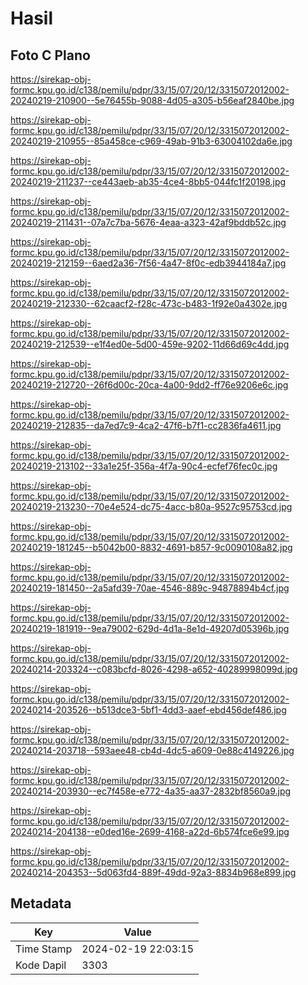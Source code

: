 # Hasil

## Foto C Plano

https://sirekap-obj-formc.kpu.go.id/c138/pemilu/pdpr/33/15/07/20/12/3315072012002-20240219-210900--5e76455b-9088-4d05-a305-b56eaf2840be.jpg

https://sirekap-obj-formc.kpu.go.id/c138/pemilu/pdpr/33/15/07/20/12/3315072012002-20240219-210955--85a458ce-c969-49ab-91b3-63004102da6e.jpg

https://sirekap-obj-formc.kpu.go.id/c138/pemilu/pdpr/33/15/07/20/12/3315072012002-20240219-211237--ce443aeb-ab35-4ce4-8bb5-044fc1f20198.jpg

https://sirekap-obj-formc.kpu.go.id/c138/pemilu/pdpr/33/15/07/20/12/3315072012002-20240219-211431--07a7c7ba-5676-4eaa-a323-42af9bddb52c.jpg

https://sirekap-obj-formc.kpu.go.id/c138/pemilu/pdpr/33/15/07/20/12/3315072012002-20240219-212159--6aed2a36-7f56-4a47-8f0c-edb3944184a7.jpg

https://sirekap-obj-formc.kpu.go.id/c138/pemilu/pdpr/33/15/07/20/12/3315072012002-20240219-212330--62caacf2-f28c-473c-b483-1f92e0a4302e.jpg

https://sirekap-obj-formc.kpu.go.id/c138/pemilu/pdpr/33/15/07/20/12/3315072012002-20240219-212539--e1f4ed0e-5d00-459e-9202-11d66d69c4dd.jpg

https://sirekap-obj-formc.kpu.go.id/c138/pemilu/pdpr/33/15/07/20/12/3315072012002-20240219-212720--26f6d00c-20ca-4a00-9dd2-ff76e9206e6c.jpg

https://sirekap-obj-formc.kpu.go.id/c138/pemilu/pdpr/33/15/07/20/12/3315072012002-20240219-212835--da7ed7c9-4ca2-47f6-b7f1-cc2836fa4611.jpg

https://sirekap-obj-formc.kpu.go.id/c138/pemilu/pdpr/33/15/07/20/12/3315072012002-20240219-213102--33a1e25f-356a-4f7a-90c4-ecfef76fec0c.jpg

https://sirekap-obj-formc.kpu.go.id/c138/pemilu/pdpr/33/15/07/20/12/3315072012002-20240219-213230--70e4e524-dc75-4acc-b80a-9527c95753cd.jpg

https://sirekap-obj-formc.kpu.go.id/c138/pemilu/pdpr/33/15/07/20/12/3315072012002-20240219-181245--b5042b00-8832-4691-b857-9c0090108a82.jpg

https://sirekap-obj-formc.kpu.go.id/c138/pemilu/pdpr/33/15/07/20/12/3315072012002-20240219-181450--2a5afd39-70ae-4546-889c-94878894b4cf.jpg

https://sirekap-obj-formc.kpu.go.id/c138/pemilu/pdpr/33/15/07/20/12/3315072012002-20240219-181919--9ea79002-629d-4d1a-8e1d-49207d05396b.jpg

https://sirekap-obj-formc.kpu.go.id/c138/pemilu/pdpr/33/15/07/20/12/3315072012002-20240214-203324--c083bcfd-8026-4298-a652-40289998099d.jpg

https://sirekap-obj-formc.kpu.go.id/c138/pemilu/pdpr/33/15/07/20/12/3315072012002-20240214-203526--b513dce3-5bf1-4dd3-aaef-ebd456def486.jpg

https://sirekap-obj-formc.kpu.go.id/c138/pemilu/pdpr/33/15/07/20/12/3315072012002-20240214-203718--593aee48-cb4d-4dc5-a609-0e88c4149226.jpg

https://sirekap-obj-formc.kpu.go.id/c138/pemilu/pdpr/33/15/07/20/12/3315072012002-20240214-203930--ec7f458e-e772-4a35-aa37-2832bf8560a9.jpg

https://sirekap-obj-formc.kpu.go.id/c138/pemilu/pdpr/33/15/07/20/12/3315072012002-20240214-204138--e0ded16e-2699-4168-a22d-6b574fce6e99.jpg

https://sirekap-obj-formc.kpu.go.id/c138/pemilu/pdpr/33/15/07/20/12/3315072012002-20240214-204353--5d063fd4-889f-49dd-92a3-8834b968e899.jpg


## Metadata

| Key        | Value               |
| ---------- | ------------------- |
| Time Stamp | 2024-02-19 22:03:15 |
| Kode Dapil | 3303                |



